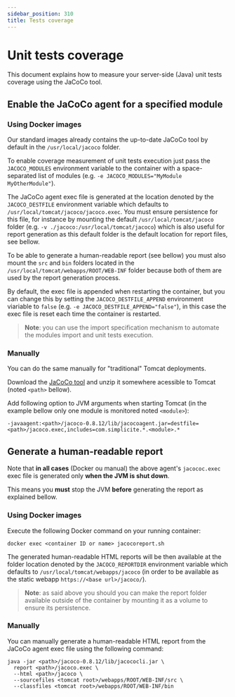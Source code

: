 ```yaml
---
sidebar_position: 310
title: Tests coverage
---
```


Unit tests coverage
===================

This document explains how to measure your server-side (Java) unit tests coverage using the JaCoCo tool.

Enable the JaCoCo agent for a specified module <span id="agent"></span>
------------------------------------------------------------------------

### Using Docker images

Our standard images already contains the up-to-date JaCoCo tool by default in the `/usr/local/jacoco` folder.

To enable coverage measurement of unit tests execution just pass the `JACOCO_MODULES` environment variable to the container with a space-separated list of modules (e.g. `-e JACOCO_MODULES="MyModule MyOtherModule"`).

The JaCoCo agent exec file is generated at the location denoted by the `JACOCO_DESTFILE` environment variable which defaults to `/usr/local/tomcat/jacoco/jacoco.exec`.
You must ensure persistence for this file, for instance by mounting the default `/usr/local/tomcat/jacoco` folder (e.g. `-v ./jacoco:/usr/local/tomcat/jacoco`)
which is also useful for report generation as this default folder is the default location for report files, see bellow.

To be able to generate a human-readable report (see bellow) you must also mount the `src` and `bin` folders
located in the `/usr/local/tomcat/webapps/ROOT/WEB-INF` folder because both of them are used by the report generation process.

By default, the exec file is appended when restarting the container, but you can change this by setting the `JACOCO_DESTFILE_APPEND` environment viariable to `false`
(e.g. `-e JACOCO_DESTFILE_APPEND="false"`), in this case the exec file is reset each time the container is restarted.

> **Note**: you can use the import specification mechanism to automate the modules import and unit tests execution.

### Manually

You can do the same manually for "traditional" Tomcat deployments.

Download the [JaCoCo tool](https://repo1.maven.org/maven2/org/jacoco/jacoco/0.8.12/jacoco-0.8.12.zip) and unzip it somewhere acessible to Tomcat (noted `<path>` bellow).

Add following option to JVM arguments when starting Tomcat (in the example bellow only one module is monitored noted `<module>`):

```
-javaagent:<path>/jacoco-0.8.12/lib/jacocoagent.jar=destfile=<path>/jacoco.exec,includes=com.simplicite.*.<module>.*
```

Generate a human-readable report <span id="report"></span>
----------------------------------------------------------

Note that **in all cases** (Docker ou manual) the above agent's `jacococ.exec` exec file is generated only **when the JVM is shut down**.

This means you **must** stop the JVM **before** generating the report as explained bellow.

### Using Docker images

Execute the following Docker command on your running container:

```text
docker exec <container ID or name> jacocoreport.sh
```

The generated human-readable HTML reports will be then available at the folder location denoted by the `JACOCO_REPORTDIR` environment variable which defaults to `/usr/local/tomcat/webapps/jacoco` (in order to be available as the static webapp `https://<base url>/jacoco/`).

> **Note**: as said above you should you can make the report folder available outside of the container by mounting it as a volume to ensure its persistence.

### Manually

You can manually generate a human-readable HTML report from the JaCoCo agent exec file using the following command:

```text
java -jar <path>/jacoco-0.8.12/lib/jacococli.jar \
  report <path>/jacoco.exec \
  --html <path>/jacoco \
  --sourcefiles <tomcat root>/webapps/ROOT/WEB-INF/src \
  --classfiles <tomcat root>/webapps/ROOT/WEB-INF/bin
```

